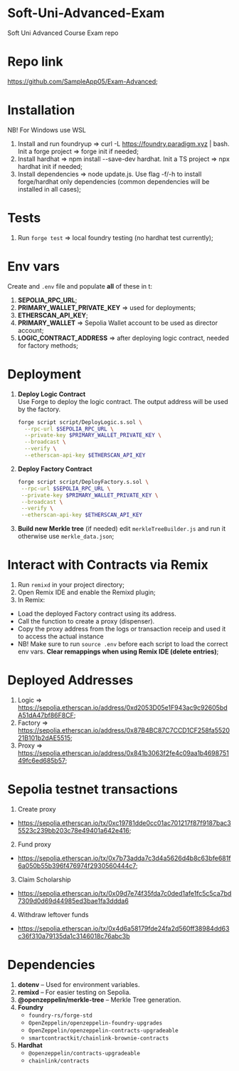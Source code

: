 # Soft-Uni-Advanced-Exam

Soft Uni Advanced Course Exam repo

# Repo link

https://github.com/SampleApp05/Exam-Advanced;

# Installation

NB! For Windows use WSL

1. Install and run foundryup => curl -L https://foundry.paradigm.xyz | bash. Init a forge project => forge init if needed;
2. Install hardhat => npm install --save-dev hardhat. Init a TS project => npx hardhat init if needed;
3. Install dependencies => node update.js. Use flag -f/-h to install forge/hardhat only dependencies (common dependencies will be installed in all cases);

# Tests

1. Run `forge test` => local foundry testing (no hardhat test currently);

# Env vars

Create and `.env` file and populate **all** of these in t:

1. **SEPOLIA_RPC_URL**;
2. **PRIMARY_WALLET_PRIVATE_KEY** => used for deployments;
3. **ETHERSCAN_API_KEY**;
4. **PRIMARY_WALLET** => Sepolia Wallet account to be used as director account;
5. **LOGIC_CONTRACT_ADDRESS** => after deploying logic contract, needed for factory methods;

# Deployment

1. **Deploy Logic Contract**  
   Use Forge to deploy the logic contract. The output address will be used by the factory.
   ```bash
   forge script script/DeployLogic.s.sol \
     --rpc-url $SEPOLIA_RPC_URL \
     --private-key $PRIMARY_WALLET_PRIVATE_KEY \
     --broadcast \
     --verify \
     --etherscan-api-key $ETHERSCAN_API_KEY
   ```
2. **Deploy Factory Contract**
   ```bash
   forge script script/DeployFactory.s.sol \
    --rpc-url $SEPOLIA_RPC_URL \
    --private-key $PRIMARY_WALLET_PRIVATE_KEY \
    --broadcast \
    --verify \
    --etherscan-api-key $ETHERSCAN_API_KEY
   ```
3. **Build new Merkle tree** (if needed)
   edit `merkleTreeBuilder.js` and run it otherwise use `merkle_data.json`;

# Interact with Contracts via Remix

1. Run `remixd` in your project directory;
2. Open Remix IDE and enable the Remixd plugin;
3. In Remix:

- Load the deployed Factory contract using its address.
- Call the function to create a proxy (dispenser).
- Copy the proxy address from the logs or transaction receip and used it to access the actual instance
- NB! Make sure to run `source .env` before each script to load the correct env vars. **Clear remappings when using Remix IDE (delete entries)**;

# Deployed Addresses

1. Logic => https://sepolia.etherscan.io/address/0xd2053D05e1F943ac9c92605bdA51dA47bf86F8CF;
2. Factory => https://sepolia.etherscan.io/address/0x87B4BC87C7CCD1CF258fa552021B101b2dAE5515;
3. Proxy => https://sepolia.etherscan.io/address/0x841b3063f2fe4c09aa1b469875149fc6ed685b57;

# Sepolia testnet transactions

1. Create proxy

- https://sepolia.etherscan.io/tx/0xc19781dde0cc01ac701217f87f9187bac35523c239bb203c78e49401a642e416;

2. Fund proxy

- https://sepolia.etherscan.io/tx/0x7b73adda7c3d4a5626d4b8c63bfe681f6a050b55b396f476974f2930560444c7;

3. Claim Scholarship

- https://sepolia.etherscan.io/tx/0x09d7e74f35fda7c0ded1afe1fc5c5ca7bd7309d0d69d44985ed3bae1fa3ddda6

4. Withdraw leftover funds

- https://sepolia.etherscan.io/tx/0x4d6a58179fde24fa2d560ff38984dd63c36f310a79135da1c3146018c76abc3b

# Dependencies

1. **dotenv** – Used for environment variables.
2. **remixd** – For easier testing on Sepolia.
3. **@openzeppelin/merkle-tree** – Merkle Tree generation.
4. **Foundry**
   - `foundry-rs/forge-std`
   - `OpenZeppelin/openzeppelin-foundry-upgrades`
   - `OpenZeppelin/openzeppelin-contracts-upgradeable`
   - `smartcontractkit/chainlink-brownie-contracts`
5. **Hardhat**
   - `@openzeppelin/contracts-upgradeable`
   - `chainlink/contracts`
